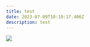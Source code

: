 ```yaml
---
title: test
date: 2023-07-09T10:10:17.406Z
description: test
---
```

![](/img/580b57fcd9996e24bc43c39c.png)